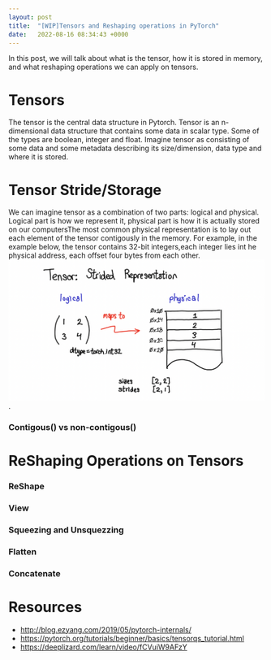 ```yaml
---
layout: post
title:  "[WIP]Tensors and Reshaping operations in PyTorch"
date:   2022-08-16 08:34:43 +0000
---
```

In this post, we will talk about what is the tensor, how it is stored in memory, and what reshaping operations we can apply on tensors. 

# Tensors
The tensor is the central data structure in Pytorch. Tensor is an n-dimensional data structure that contains some data in scalar type. Some of the types are boolean, integer and float. Imagine tensor as consisting of some data and some metadata describing its size/dimension, data type and where it is stored.

# Tensor Stride/Storage
We can imagine tensor as a combination of two parts: logical and physical. Logical part is how we represent it, physical part is how it is actually stored on our computersThe most common physical representation is to lay out each element of the tensor contigously in the memory. For example, in the example below, the tensor contains 32-bit integers,each integer lies int he physical address, each offset four bytes from each other.
![Tensor Representation](/assets/tensor.png).


### Contigous() vs non-contigous()

# ReShaping Operations on Tensors

### ReShape

### View

### Squeezing and Unsquezzing

### Flatten

### Concatenate


# Resources
 - http://blog.ezyang.com/2019/05/pytorch-internals/
 - https://pytorch.org/tutorials/beginner/basics/tensorqs_tutorial.html
 - https://deeplizard.com/learn/video/fCVuiW9AFzY
